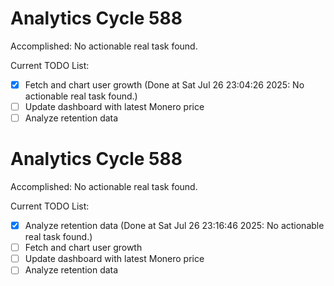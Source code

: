 # Analytics Cycle 588

Accomplished: No actionable real task found.

Current TODO List:

- [x] Fetch and chart user growth  (Done at Sat Jul 26 23:04:26 2025: No actionable real task found.)
- [ ] Update dashboard with latest Monero price
- [ ] Analyze retention data

# Analytics Cycle 588

Accomplished: No actionable real task found.

Current TODO List:

- [x] Analyze retention data  (Done at Sat Jul 26 23:16:46 2025: No actionable real task found.)
- [ ] Fetch and chart user growth
- [ ] Update dashboard with latest Monero price
- [ ] Analyze retention data